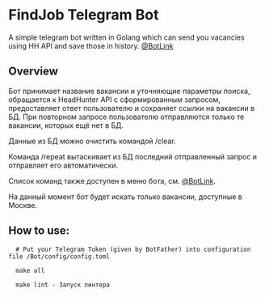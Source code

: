 # FindJob Telegram Bot
A simple telegram bot written in Golang which can send you vacancies using HH API and save those in history. <a href=https://t.me/InternshipGolangBot>@BotLink</a>

<h2>Overview</h2>

Бот принимает название вакансии и уточняющие параметры поиска, обращается к HeadHunter API с сформированным запросом, предоставляет ответ пользователю и сохраняет ссылки на вакансии в БД. При повторном запросе пользователю отправляются только те вакансии, которых ещё нет в БД.

Данные из БД можно очистить командой /clear.

Команда /repeat вытаскивает из БД последний отправленный запрос и отправляет его автоматически.

Список команд также доступен в меню бота, см. <a href=https://t.me/InternshipGolangBot>@BotLink</a>.

На данный момент бот будет искать только вакансии, доступные в Москве.

<h2>How to use:</h2>

      # Put your Telegram Token (given by BotFather) into configuration file /Bot/config/config.toml
  
      make all
      
      make lint - Запуск линтера
